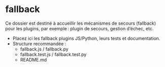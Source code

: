 # fallback

Ce dossier est destiné à accueillir les mécanismes de secours (fallback) pour les plugins, par exemple : plugin de secours, gestion d’échec, etc.

- Placez ici les fallback plugins JS/Python, leurs tests et documentation.
- Structure recommandée :
  - fallback.js / fallback.py
  - fallback.test.js / fallback.test.py
  - README.md
